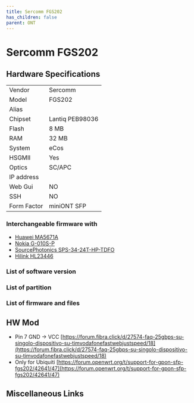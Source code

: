 ```yaml
---
title: Sercomm FGS202
has_children: false
parent: ONT
---
```


# Sercomm FGS202

## Hardware Specifications

|          |               |
|-------------|-------------------------------------------------|
| Vendor   | Sercomm        |
| Model    | FGS202      |
| Alias | |
| Chipset  | Lantiq PEB98036 |
| Flash | 8 MB |
| RAM | 32 MB |
| System | eCos |
| HSGMII | Yes |
| Optics | SC/APC |
| IP address |   |
| Web Gui | NO |
| SSH | NO |
| Form Factor | miniONT SFP |

### Interchangeable firmware with

- [Huawei MA5671A](ont-huawei-ma5671a)
- [Nokia G-010S-P](ont-nokia-g-s010s-p)
- [SourcePhotonics SPS-34-24T-HP-TDFO](ont-SourcePhotonics-SPS-34-24T-HP-TDFO)
- [Hilink HL23446](ont-Hilink-HL23446)

### List of software version
### List of partition
### List of firmware and files

## HW Mod

- Pin 7 GND -> VCC [https://forum.fibra.click/d/27574-faq-25gbps-su-singolo-dispositivo-su-timvodafonefastwebjustspeed/18](https://forum.fibra.click/d/27574-faq-25gbps-su-singolo-dispositivo-su-timvodafonefastwebjustspeed/18)
- Only for Ubiquiti [https://forum.openwrt.org/t/support-for-gpon-sfp-fgs202/42641/47](https://forum.openwrt.org/t/support-for-gpon-sfp-fgs202/42641/47)

## Miscellaneous Links


